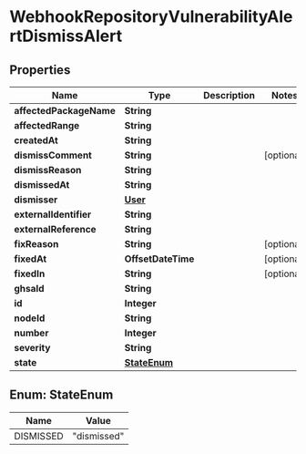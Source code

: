 

# WebhookRepositoryVulnerabilityAlertDismissAlert


## Properties

| Name | Type | Description | Notes |
|------------ | ------------- | ------------- | -------------|
|**affectedPackageName** | **String** |  |  |
|**affectedRange** | **String** |  |  |
|**createdAt** | **String** |  |  |
|**dismissComment** | **String** |  |  [optional] |
|**dismissReason** | **String** |  |  |
|**dismissedAt** | **String** |  |  |
|**dismisser** | [**User**](User.md) |  |  |
|**externalIdentifier** | **String** |  |  |
|**externalReference** | **String** |  |  |
|**fixReason** | **String** |  |  [optional] |
|**fixedAt** | **OffsetDateTime** |  |  [optional] |
|**fixedIn** | **String** |  |  [optional] |
|**ghsaId** | **String** |  |  |
|**id** | **Integer** |  |  |
|**nodeId** | **String** |  |  |
|**number** | **Integer** |  |  |
|**severity** | **String** |  |  |
|**state** | [**StateEnum**](#StateEnum) |  |  |



## Enum: StateEnum

| Name | Value |
|---- | -----|
| DISMISSED | &quot;dismissed&quot; |



